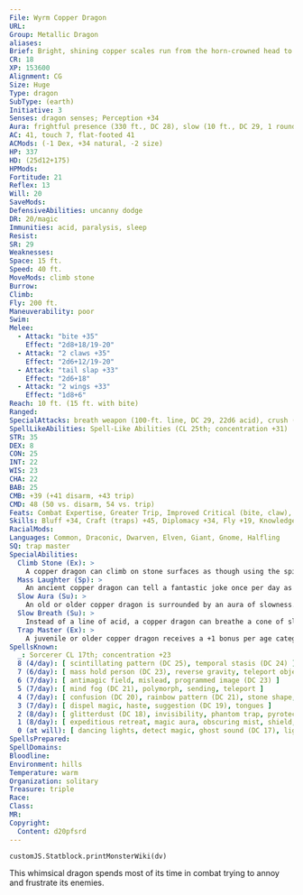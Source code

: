 ```yaml
---
File: Wyrm Copper Dragon
URL: 
Group: Metallic Dragon
aliases: 
Brief: Bright, shining copper scales run from the horn-crowned head to the ridged tail of this long-winged dragon.
CR: 18
XP: 153600
Alignment: CG
Size: Huge
Type: dragon
SubType: (earth)
Initiative: 3
Senses: dragon senses; Perception +34
Aura: frightful presence (330 ft., DC 28), slow (10 ft., DC 29, 1 round)
AC: 41, touch 7, flat-footed 41
ACMods: (-1 Dex, +34 natural, -2 size)
HP: 337
HD: (25d12+175)
HPMods: 
Fortitude: 21
Reflex: 13
Will: 20
SaveMods: 
DefensiveAbilities: uncanny dodge
DR: 20/magic
Immunities: acid, paralysis, sleep
Resist: 
SR: 29
Weaknesses: 
Space: 15 ft.
Speed: 40 ft.
MoveMods: climb stone
Burrow: 
Climb: 
Fly: 200 ft.
Maneuverability: poor
Swim: 
Melee: 
  - Attack: "bite +35"
    Effect: "2d8+18/19-20"
  - Attack: "2 claws +35"
    Effect: "2d6+12/19-20"
  - Attack: "tail slap +33"
    Effect: "2d6+18"
  - Attack: "2 wings +33"
    Effect: "1d8+6"
Reach: 10 ft. (15 ft. with bite)
Ranged: 
SpecialAttacks: breath weapon (100-ft. line, DC 29, 22d6 acid), crush (2d8+18, DC 29), mass laughter, slow breath
SpellLikeAbilities: Spell-Like Abilities (CL 25th; concentration +31)  At will- grease (DC 17), hideous laughter (DC 18), stone shape, transmute mud to rock, transmute rock to mud, wall of stone
STR: 35
DEX: 8
CON: 25
INT: 22
WIS: 23
CHA: 22
BAB: 25
CMB: +39 (+41 disarm, +43 trip)
CMD: 48 (50 vs. disarm, 54 vs. trip)
Feats: Combat Expertise, Greater Trip, Improved Critical (bite, claw), Improved Disarm, Improved Initiative, Improved Trip, Improved Vital Strike, Multiattack, Power Attack, Quicken Spell, Spell Focus (Illusion), Vital Strike
Skills: Bluff +34, Craft (traps) +45, Diplomacy +34, Fly +19, Knowledge (geography) +34 , Knowledge (history) +34, Perception +34, Perform (comedy) +31, Sense Motive +34, Spellcraft +34, Stealth +19, Use Magic Device +34
RacialMods: 
Languages: Common, Draconic, Dwarven, Elven, Giant, Gnome, Halfling
SQ: trap master
SpecialAbilities:
  Climb Stone (Ex): >
    A copper dragon can climb on stone surfaces as though using the spider climb spell.
  Mass Laughter (Sp): >
    An ancient copper dragon can tell a fantastic joke once per day as a standard action. All creatures within 10 feet per age category must make a Will save or laugh for 1 round per age category, as if affected by hideous laughter. The save DC is Charisma-based. This is equal to a 6th-level spell.
  Slow Aura (Su): >
    An old or older copper dragon is surrounded by an aura of slowness. All creatures within 5 feet of the dragon must make a Will save or be affected as per slow for 1 round. An ancient dragon's aura extends to 10 feet. For great wyrm copper dragons, those opponents that fail their saves are slowed for 1d4 rounds. The DC of this save is equal to the dragon's breath weapon. A copper dragon can suppress or activate this aura at will as a free action.
  Slow Breath (Su): >
    Instead of a line of acid, a copper dragon can breathe a cone of slowing gas. Those in the cone must make a Fortitude save or be slowed (as per the spell slow) for 1d6 rounds plus 1 round per age category of the dragon.
  Trap Master (Ex): >
    A juvenile or older copper dragon receives a +1 bonus per age category on Craft (traps) and Perception checks made to locate a trap. Upon becoming a mature adult, he can also use Disable Device to disarm magic traps as if he had the rogue's Trapfinding class feature.
SpellsKnown:
  _: Sorcerer CL 17th; concentration +23
  8 (4/day): [ scintillating pattern (DC 25), temporal stasis (DC 24) ]
  7 (6/day): [ mass hold person (DC 23), reverse gravity, teleport object (DC 23) ]
  6 (7/day): [ antimagic field, mislead, programmed image (DC 23) ]
  5 (7/day): [ mind fog (DC 21), polymorph, sending, teleport ]
  4 (7/day): [ confusion (DC 20), rainbow pattern (DC 21), stone shape, stoneskin ]
  3 (7/day): [ dispel magic, haste, suggestion (DC 19), tongues ]
  2 (8/day): [ glitterdust (DC 18), invisibility, phantom trap, pyrotechnics, see invisibility ]
  1 (8/day): [ expeditious retreat, magic aura, obscuring mist, shield, silent image (DC 18) ]
  0 (at will): [ dancing lights, detect magic, ghost sound (DC 17), light, mage hand, message, open/close, prestidigitation, read magic ]
SpellsPrepared: 
SpellDomains: 
Bloodline: 
Environment: hills
Temperature: warm
Organization: solitary
Treasure: triple
Race: 
Class: 
MR: 
Copyright:
  Content: d20pfsrd
---
```

```dataviewjs
customJS.Statblock.printMonsterWiki(dv)
```
This whimsical dragon spends most of its time in combat trying to annoy and frustrate its enemies.
